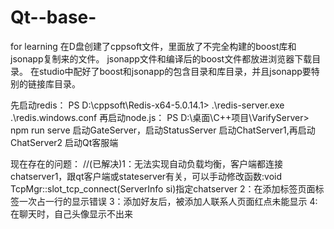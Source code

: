 # Qt--base-
for learning
在D盘创建了cppsoft文件，里面放了不完全构建的boost库和jsonapp复制来的文件。
jsonapp文件和编译后的boost文件都放进浏览器下载目录。
在studio中配好了boost和jsonapp的包含目录和库目录，并且jsonapp要特别的链接库目录。


先启动redis： PS D:\cppsoft\Redis-x64-5.0.14.1> .\redis-server.exe .\redis.windows.conf
再启动node.js： PS D:\桌面\C++项目\VarifyServer> npm run serve
启动GateServer，启动StatusServer
启动ChatServer1,再启动ChatServer2
启动Qt客服端



现在存在的问题：
//(已解决)1：无法实现自动负载均衡，客户端都连接chatserver1，跟qt客户端或stateserver有关，可以手动修改函数:void TcpMgr::slot_tcp_connect(ServerInfo si)指定chatserver
2：在添加标签页面标签一次占一行的显示错误
3：添加好友后，被添加人联系人页面红点未能显示
4: 在聊天时，自己头像显示不出来

